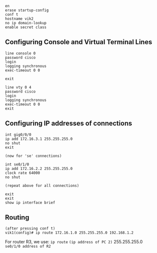 ```terminal
en
erase startup-config
conf t
hostname vik2
no ip domain-lookup
enable secret class
```

## Configuring Console and Virtual Terminal Lines
```terminal
line console 0
password cisco
login
logging synchronous
exec-timeout 0 0

exit

line vty 0 4
password cisco
login
logging synchronous
exec-timeout 0 0
exit
```

## Configuring IP addresses of connections
```terminal
int gig0/0/0
ip add 172.16.3.1 255.255.255.0
no shut
exit

(now for 'se' connections)

int se0/1/0
ip add 172.16.2.2 255.255.255.0
clock rate 64000
no shut

(repeat above for all connections)

exit
exit
show ip interface brief
```

## Routing
```terminal
(after pressing conf t)
vik1(config)# ip route 172.16.1.0 255.255.255.0 192.168.1.2
```
For router R3, we use:
`ip route` `(ip address of PC 2)` 255.255.255.0 `se0/1/0 address of R2`
